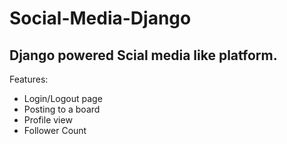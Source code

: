 # Social-Media-Django

## Django powered Scial media like platform.

Features:
- Login/Logout page
- Posting to a board
- Profile view
- Follower Count
